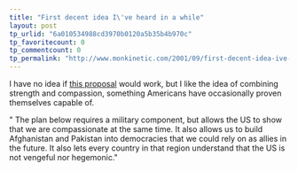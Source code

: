 ```yaml
---
title: "First decent idea I\'ve heard in a while"
layout: post
tp_urlid: "6a010534988cd3970b0120a5b35b4b970c"
tp_favoritecount: 0
tp_commentcount: 0
tp_permalink: "http://www.monkinetic.com/2001/09/first-decent-idea-ive-heard-in-a-while.html"
---
```

I have no idea if <a href="http://www.sandiegodon.com/1070">this proposal</a> would work, but I like the idea of combining strength and compassion, something Americans have occasionally proven themselves capable of.<p>

&quot; The plan below requires a military component, but allows the US to show that we are compassionate at the same time. It also allows us to build Afghanistan and Pakistan into democracies that we could rely on as allies in the future. It also lets every country in that region understand that the US is not vengeful nor hegemonic.&quot;</p>

